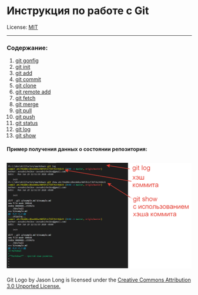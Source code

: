 # Инструкция по работе с Git

License: [MIT](./license.md)

---
### Содержание:
  1. [git gonfig](./config.md)
  2. [git init](./init.md)
  3. [git add](./add.md)
  4. [git commit](./commit.md)
  5. [git clone](./clone.md)
  6. [git remote add](./remote%20add.md)
  7. [git fetch](./fetch.md)
  8. [git merge](./merge.md)
  9. [git pull](./pull.md)
  10. [git push](./push.md)
  11. [git status](./status.md)
  12. [git log](./log.md)
  13. [git show](./show.md)

  #### Пример получения данных о состоянии репозитория:
  ![Пример получения данных о состоянии репозитория](./assets/PHP.5.6.4.png)
---

Git Logo by Jason Long is licensed under the [Creative Commons Attribution 3.0 Unported License.](https://creativecommons.org/licenses/by/3.0/)
